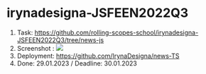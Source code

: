 # irynadesigna-JSFEEN2022Q3

1. Task: https://github.com/rolling-scopes-school/irynadesigna-JSFEEN2022Q3/tree/news-js
2. Screenshot :
![](news-js-preveiw.png)
3. Deployment: https://github.com/IrynaDesigna/news-TS
4. Done: 29.01.2023 / Deadline: 30.01.2023